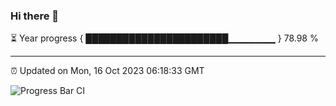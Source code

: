 ### Hi there 👋

⏳ Year progress { ███████████████████████▁▁▁▁▁▁▁ } 78.98 %

---

⏰ Updated on Mon, 16 Oct 2023 06:18:33 GMT

![Progress Bar CI](https://github.com/liununu/liununu/workflows/Progress%20Bar%20CI/badge.svg)
